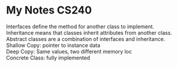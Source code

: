 # My Notes CS240

Interfaces define the method for another class to implement.  
Inheritance means that classes inherit attributes from another class.  
Abstract classes are a combination of interfaces and inheritance.  
Shallow Copy: pointer to instance data  
Deep Copy: Same values, two different memory loc  
Concrete Class: fully implemented
